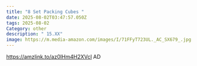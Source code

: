 ```yaml
---
title: "8 Set Packing Cubes "
date: 2025-08-02T03:47:57.050Z
tags: 2025-08-02
Category: other
description: " 15.XX"
image: https://m.media-amazon.com/images/I/71FFyT723UL._AC_SX679_.jpg
---
```

https://amzlink.to/az0lHm4H2XVcl   AD